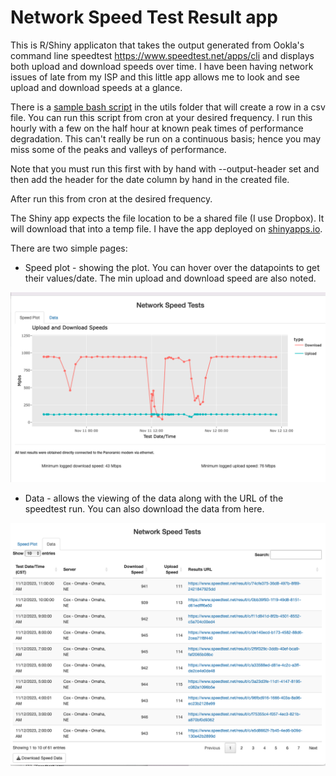 # Network Speed Test Result app

This is R/Shiny applicaton that takes the output generated from Ookla's command line speedtest <https://www.speedtest.net/apps/cli> and displays both upload and download speeds over time. I have been having network issues of late from my ISP and this little app allows me to look and see upload and download speeds at a glance.

There is a [sample bash script](utils/speedtest_job.sh) in the utils folder that will create a row in a csv file. You can run this script from cron at your desired frequency. I run this hourly with a few on the half hour at known peak times of performance degradation. This can't really be run on a continuous basis; hence you may miss some of the peaks and valleys of performance.

Note that you must run this first with by hand with --output-header set and then add the header for the date column by hand in the created file.

After run this from cron at the desired frequency.

The Shiny app expects the file location to be a shared file (I use Dropbox). It will download that into a temp file. I have the app deployed on [shinyapps.io](https://shinyapps.io).

There are two simple pages: 
* Speed plot - showing the plot. You can hover over the datapoints to get their values/date. The min upload and download speed are also noted.

![Screenshot of speed plot](docs/graph_page.png)

-   Data - allows the viewing of the data along with the URL of the speedtest run. You can also download the data from here.

![Screenshot of data page](docs/datapage.png)

